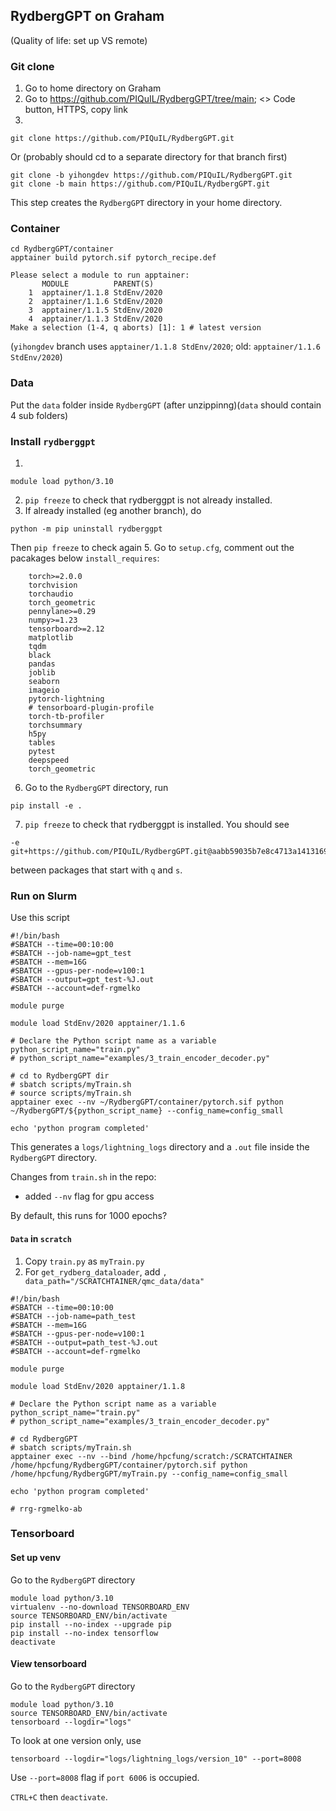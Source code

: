 
## RydbergGPT on Graham

(Quality of life: set up VS remote)

### Git clone
1. Go to home directory on Graham
2. Go to https://github.com/PIQuIL/RydbergGPT/tree/main; <> Code button, HTTPS, copy link
3. 
```
git clone https://github.com/PIQuIL/RydbergGPT.git
```
Or (probably should cd to a separate directory for that branch first)
```
git clone -b yihongdev https://github.com/PIQuIL/RydbergGPT.git
git clone -b main https://github.com/PIQuIL/RydbergGPT.git
```
This step creates the `RydbergGPT` directory in your home directory.

### Container
```
cd RydbergGPT/container
apptainer build pytorch.sif pytorch_recipe.def
```
```
Please select a module to run apptainer:
       MODULE          PARENT(S)
    1  apptainer/1.1.8 StdEnv/2020
    2  apptainer/1.1.6 StdEnv/2020
    3  apptainer/1.1.5 StdEnv/2020
    4  apptainer/1.1.3 StdEnv/2020
Make a selection (1-4, q aborts) [1]: 1 # latest version
```
(`yihongdev` branch uses `apptainer/1.1.8 StdEnv/2020`; old: `apptainer/1.1.6 StdEnv/2020`)
### Data
Put the `data` folder inside `RydbergGPT` (after unzippinng)(`data` should contain 4 sub folders) 

### Install `rydberggpt`
1.
```
module load python/3.10
```
2. `pip freeze` to check that rydberggpt is not already installed. 
3. If already installed (eg another branch), do
```
python -m pip uninstall rydberggpt
```
Then `pip freeze` to check again
5. Go to `setup.cfg`, comment out the pacakages below `install_requires`:
```
    torch>=2.0.0
    torchvision
    torchaudio
    torch_geometric
    pennylane>=0.29
    numpy>=1.23
    tensorboard>=2.12
    matplotlib
    tqdm
    black
    pandas
    joblib
    seaborn
    imageio
    pytorch-lightning
    # tensorboard-plugin-profile
    torch-tb-profiler
    torchsummary
    h5py
    tables
    pytest
    deepspeed
    torch_geometric
```    
6. Go to the `RydbergGPT` directory, run
```
pip install -e .
```
7. `pip freeze` to check that rydberggpt is installed. You should see
```
-e git+https://github.com/PIQuIL/RydbergGPT.git@aabb59035b7e8c4713a14131697ae0b31ff11f8c#egg=rydberggpt
```
between packages that start with `q` and `s`.

### Run on Slurm
Use this script
```
#!/bin/bash
#SBATCH --time=00:10:00
#SBATCH --job-name=gpt_test
#SBATCH --mem=16G
#SBATCH --gpus-per-node=v100:1
#SBATCH --output=gpt_test-%J.out
#SBATCH --account=def-rgmelko

module purge

module load StdEnv/2020 apptainer/1.1.6

# Declare the Python script name as a variable
python_script_name="train.py"
# python_script_name="examples/3_train_encoder_decoder.py"

# cd to RydbergGPT dir
# sbatch scripts/myTrain.sh
# source scripts/myTrain.sh
apptainer exec --nv ~/RydbergGPT/container/pytorch.sif python ~/RydbergGPT/${python_script_name} --config_name=config_small

echo 'python program completed'
```
This generates a `logs/lightning_logs` directory and a `.out` file inside the `RydbergGPT` directory.  

Changes from `train.sh` in the repo:
- added `--nv` flag for gpu access

By default, this runs for 1000 epochs?

#### `Data` in `scratch`
1. Copy `train.py` as `myTrain.py`
2. For `get_rydberg_dataloader`, add `, data_path="/SCRATCHTAINER/qmc_data/data"`

```
#!/bin/bash
#SBATCH --time=00:10:00
#SBATCH --job-name=path_test
#SBATCH --mem=16G
#SBATCH --gpus-per-node=v100:1
#SBATCH --output=path_test-%J.out
#SBATCH --account=def-rgmelko

module purge

module load StdEnv/2020 apptainer/1.1.8

# Declare the Python script name as a variable
python_script_name="train.py"
# python_script_name="examples/3_train_encoder_decoder.py"

# cd RydbergGPT
# sbatch scripts/myTrain.sh
apptainer exec --nv --bind /home/hpcfung/scratch:/SCRATCHTAINER /home/hpcfung/RydbergGPT/container/pytorch.sif python /home/hpcfung/RydbergGPT/myTrain.py --config_name=config_small

echo 'python program completed'

# rrg-rgmelko-ab
```

### Tensorboard
#### Set up venv
Go to the `RydbergGPT` directory
```
module load python/3.10
virtualenv --no-download TENSORBOARD_ENV
source TENSORBOARD_ENV/bin/activate
pip install --no-index --upgrade pip
pip install --no-index tensorflow
deactivate
```
#### View tensorboard
Go to the `RydbergGPT` directory
```
module load python/3.10
source TENSORBOARD_ENV/bin/activate
tensorboard --logdir="logs"
```
To look at one version only, use
```
tensorboard --logdir="logs/lightning_logs/version_10" --port=8008
```
Use `--port=8008` flag if `port 6006` is occupied.  

`CTRL+C` then `deactivate`.

